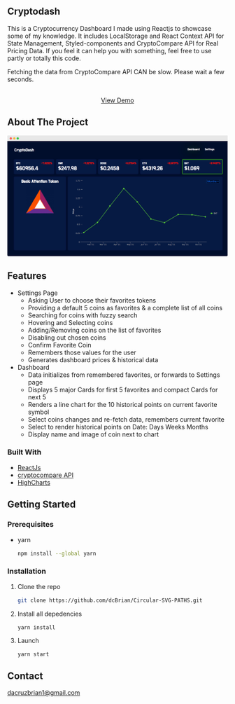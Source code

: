 ## Cryptodash

This is a Cryptocurrency Dashboard I made using Reactjs to showcase some of my knowledge. It includes LocalStorage and React Context API for State Management, Styled-components and CryptoCompare API for Real Pricing Data. If you feel it can help you with something, feel free to use partly or totally this code.

Fetching the data from CryptoCompare API CAN be slow. Please wait a few seconds.
<br />

<p align="center">
    <br />
      <a href="https://sharp-noether-8ad61c.netlify.app/">View Demo</a>
    <br />
  </p>

<!-- ABOUT THE PROJECT -->

## About The Project

![CryptoDash](/images/cryptodash.png?raw=true)

## Features

-   Settings Page
    -   Asking User to choose their favorites tokens
    -   Providing a default 5 coins as favorites & a complete list of all coins
    -   Searching for coins with fuzzy search
    -   Hovering and Selecting coins
    -   Adding/Removing coins on the list of favorites
    -   Disabling out chosen coins
    -   Confirm Favorite Coin
    -   Remembers those values for the user
    -   Generates dashboard prices & historical data
-   Dashboard
    -   Data initializes from remembered favorites, or forwards to Settings page
    -   Displays 5 major Cards for first 5 favorites and compact Cards for next 5
    -   Renders a line chart for the 10 historical points on current favorite symbol
    -   Select coins changes and re-fetch data, remembers current favorite
    -   Select to render historical points on Date: Days Weeks Months
    -   Display name and image of coin next to chart

### Built With

-   [ReactJs](https://fr.reactjs.org/)
-   [cryptocompare API](https://github.com/exodusmovement/cryptocompare)
-   [HighCharts](https://www.highcharts.com/)

<!-- GETTING STARTED -->

## Getting Started

### Prerequisites

-   yarn
    ```sh
    npm install --global yarn
    ```

### Installation

1. Clone the repo
    ```sh
    git clone https://github.com/dcBrian/Circular-SVG-PATHS.git
    ```
2. Install all depedencies
    ```sh
    yarn install
    ```
3. Launch
    ```JS
    yarn start
    ```

<!-- CONTACT -->

## Contact

dacruzbrian1@gmail.com
